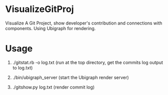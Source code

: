 VisualizeGitProj
================

Visualize A Git Project, show developer's contribution and connections with components. Using Ubigraph for rendering.

# Usage
 1. ./gitstat.rb -o log.txt (run at the top directory, get the commits log output to log.txt)

 2. ./bin/ubigraph_server   (start the Ubigraph render server)

 3. ./gitshow.py log.txt    (render commit log)
